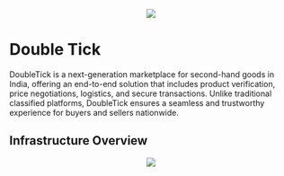 <p align="center">
  <img src="https://github.com/user-attachments/assets/15f915d4-7d0c-4146-8c80-2548d308b499" />
</p>

# Double Tick

DoubleTick is a next-generation marketplace for second-hand goods in India, offering an end-to-end solution that includes product verification, price negotiations, logistics, and secure transactions. Unlike traditional classified platforms, DoubleTick ensures a seamless and trustworthy experience for buyers and sellers nationwide.

## Infrastructure Overview

<p align="center">
  <img src="https://github.com/user-attachments/assets/ceb70662-1e35-4cdd-8f9b-d959a47f7c19" />
</p>
